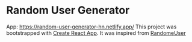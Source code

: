 # Random User Generator
App: https://random-user-generator-hn.netlify.app/
This project was bootstrapped with [Create React App](https://github.com/facebook/create-react-app). It was inspired from [RandomeUser](https://randomuser.me/) 



